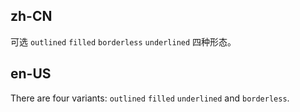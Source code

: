 ## zh-CN

可选 `outlined` `filled` `borderless` `underlined` 四种形态。

## en-US

There are four variants: `outlined` `filled` `underlined` and `borderless`.
